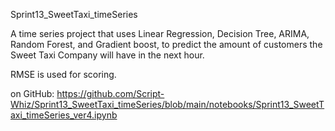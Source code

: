 Sprint13_SweetTaxi_timeSeries

A time series project that uses Linear Regression, Decision Tree, ARIMA, Random Forest, and Gradient boost, to predict the amount of customers the Sweet Taxi Company will have in the next hour.

RMSE is used for scoring.

on GitHub:
https://github.com/Script-Whiz/Sprint13_SweetTaxi_timeSeries/blob/main/notebooks/Sprint13_SweetTaxi_timeSeries_ver4.ipynb
